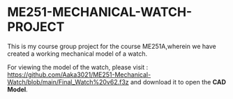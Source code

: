 # ME251-MECHANICAL-WATCH-PROJECT
 This is my course group project for the course ME251A,wherein we have created a working mechanical model of a watch.
 
For viewing the model of the watch, please visit : https://github.com/Aaka3021/ME251-Mechanical-Watch/blob/main/Final_Watch%20v62.f3z and download it to open the **CAD Model**.
